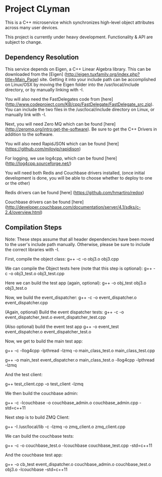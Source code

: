 # Project CLyman

This is a C++ microservice which synchronizes high-level object attributes across many user devices.

This project is currently under heavy development.  Functionality & API are subject to change.



## Dependency Resolution

This service depends on Eigen, a C++ Linear Algebra library.  This can be downloaded from the [Eigen] (http://eigen.tuxfamily.org/index.php?title=Main_Page) site.  Getting it into your include path can be accomplished on Linux/OSX by moving the Eigen folder into the /usr/local/include directory, or by manually linking with -I.

You will also need the FastDelegates code from [here] (http://www.codeproject.com/KB/cpp/FastDelegate/FastDelegate_src.zip).  You can include the two files in the /usr/local/include directory on Linux, or manually link with -I.

Next, you will need Zero MQ which can be found [here] (http://zeromq.org/intro:get-the-software). Be sure to get the C++ Drivers in addition to the software.

You will also need RapidJSON which can be found [here] (https://github.com/miloyip/rapidjson)

For logging, we use log4cpp, which can be found [here] (http://log4cpp.sourceforge.net/)

You will need both Redis and Couchbase drivers installed, (once initial development is done, you will be able to choose whether to deploy to one or the other)

Redis drivers can be found [here] (https://github.com/hmartiro/redox)

Couchbase drivers can be found [here] (http://developer.couchbase.com/documentation/server/4.1/sdks/c-2.4/overview.html)

## Compilation Steps

Note: These steps assume that all header dependencies have been moved to the user's include path manually.  Otherwise, please be sure to include the correct libraries with -I.

First, compile the object class:
g++ -c -o obj3.o obj3.cpp 

We can compile the Object tests here (note that this step is optional):
g++ -c -o obj3_test.o obj3_test.cpp

Here we can build the test app (again, optional):
g++ -o obj_test obj3.o obj3_test.o

Now, we build the event_dispatcher:
g++ -c -o event_dispatcher.o event_dispatcher.cpp

(Again, optional) Build the event dispatcher tests:
g++ -c -o event_dispatcher_test.o event_dispatcher_test.cpp

(Also optional) build the event test app
g++ -o event_test event_dispatcher.o event_dispatcher_test.o


Now, we get to build the main test app:

g++ -c -llog4cpp -lpthread -lzmq -o main_class_test.o main_class_test.cpp

g++ -o main_test event_dispatcher.o main_class_test.o -llog4cpp -lpthread -lzmq

And the test client:

g++ test_client.cpp -o test_client -lzmq

We then build the couchbase admin:

g++ -c -lcouchbase -o couchbase_admin.o couchbase_admin.cpp -std=c++11


Next step is to build ZMQ Client:

g++ -I /usr/local/lib -c -lzmq -o zmq_client.o zmq_client.cpp


We can build the couchbase tests:

g++ -c -o couchbase_test.o -lcouchbase couchbase_test.cpp -std=c++11

And the couchbase test app:

g++ -o cb_test event_dispatcher.o couchbase_admin.o couchbase_test.o obj3.o -lcouchbase -std=c++11
